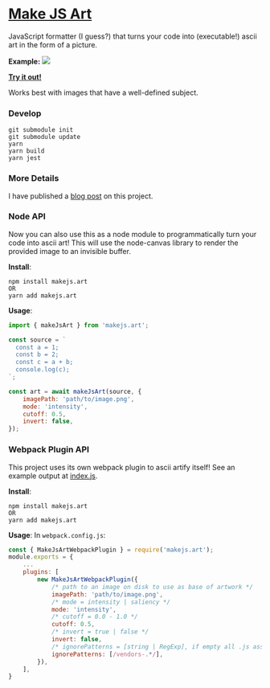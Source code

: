 # [Make JS Art](https://makejs.art/)

JavaScript formatter (I guess?) that turns your code into (executable!) ascii
art in the form of a picture.

**Example:**
![](example.gif)

**[Try it out!](https://makejs.art/)**

Works best with images that have a well-defined subject.

### Develop

```
git submodule init
git submodule update
yarn
yarn build
yarn jest
```

### More Details

I have published a [blog post](https://pelmers.com/making-javascript-art/) on this project.

### Node API

Now you can also use this as a node module to programmatically turn your code into ascii art!
This will use the node-canvas library to render the provided image to an invisible buffer.

**Install**:

```
npm install makejs.art
OR
yarn add makejs.art
```

**Usage**:

```js
import { makeJsArt } from 'makejs.art';

const source = `
  const a = 1;
  const b = 2;
  const c = a + b;
  console.log(c);
`;

const art = await makeJsArt(source, {
    imagePath: 'path/to/image.png',
    mode: 'intensity',
    cutoff: 0.5,
    invert: false,
});
```

### Webpack Plugin API

This project uses its own webpack plugin to ascii artify itself!
See an example output at [index.js](/dist/index.js).

**Install**:

```
npm install makejs.art
OR
yarn add makejs.art
```

**Usage**:
In `webpack.config.js`:
```js
const { MakeJsArtWebpackPlugin } = require('makejs.art');
module.exports = {
    ...
    plugins: [
        new MakeJsArtWebpackPlugin({
            /* path to an image on disk to use as base of artwork */
            imagePath: 'path/to/image.png',
            /* mode = intensity | saliency */
            mode: 'intensity',
            /* cutoff = 0.0 - 1.0 */
            cutoff: 0.5,      
            /* invert = true | false */
            invert: false,
            /* ignorePatterns = [string | RegExp], if empty all .js assets are modified */
            ignorePatterns: [/vendors-.*/],
        }),
    ],
}
```